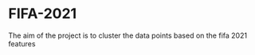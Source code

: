 # FIFA-2021
The aim of the project is to cluster the data points based on the fifa 2021 features 
  
  
  
  
